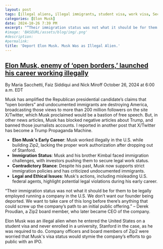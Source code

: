 ```yaml
---
layout: post
tags: [illegal aliens, illegal immigrants, student visa, work visa, Security and Exchange Commission, Zip2, politics]
categories: [Elon Musk]
date: 2024-10-26 7:39 PM
excerpt: "“Their immigration status was not what it should be for them to be legally employed running a company in the U.S. We don’t want our founder being deported. We want to take care of this long before there’s anything that could screw up the company’s path to an initial public offering.” – Derek Proudian, a Zip2 board member."
#image: 'BASEURL/assets/blog/img/.png'
#description:
#permalink:
title: 'Deport Elon Musk. Musk Was as Illegal Alien.'
---
```



## [Elon Musk, enemy of ‘open borders,’ launched his career working illegally](https://www.washingtonpost.com/business/2024/10/26/elon-musk-immigration-status/)

By Maria Sacchetti, Faiz Siddiqui and Nick Miroff
October 26, 2024 at 6:00 a.m. EDT

Musk has amplified the Republican presidential candidate’s claims that “open borders” and undocumented immigrants are destroying America, broadcasting those views to more than 200 million followers on the site X/Twitter, which Musk proclaimed would be a bastion of free speech. But, in other news articles, Musk has blocked negative articles about Trump, and banned those journalists accounts. I reported in another post that X/Twitter has become a Trump Propaganda Machine. 

- **Elon Musk's Early Career**: Musk worked illegally in the U.S. while building Zip2, lacking the proper work authorization after dropping out of Stanford.
- **Immigration Status**: Musk and his brother Kimbal faced immigration challenges, with investors pushing them to secure legal work status.
- **Contradictory Stance**: Despite his past, Musk now supports strict immigration policies and has criticized undocumented immigrants.
- **Legal and Ethical Issues**: Musk's actions, including misleading U.S. federal agents, highlight potential legal violations during his early career.

“Their immigration status was not what it should be for them to be legally employed running a company in the U.S. We don’t want our founder being deported. We want to take care of this long before there’s anything that could screw up the company’s path to an initial public offering.” – Derek Proudian, a Zip2 board member, who later became CEO of the company. 

Elon Musk was an illegal alien when he entered the United States on a student visa and never enrolled in a university, Stanford in the case, as he was required to do. Company officers and board members of Zip2 were worried that Musk's visa status would stymie the company’s efforts to go public with an IPO.



